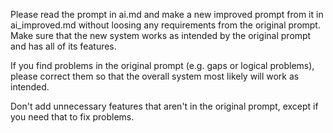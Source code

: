 
Please read the prompt in ai.md and make a new improved prompt from it in ai_improved.md without loosing any requirements from the original prompt. Make sure that the new system works as intended by the original prompt and has all of its features.

If you find problems in the original prompt (e.g. gaps or logical problems), please correct them so that the overall system most likely will work as intended.

Don't add unnecessary features that aren't in the original prompt, except if you need that to fix problems.
